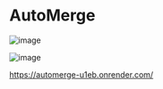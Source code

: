 # AutoMerge


![image](https://github.com/user-attachments/assets/a81b2dae-2b60-4abb-a079-c8e0c65f6a92)

![image](https://github.com/user-attachments/assets/761e5fcb-5abf-4620-934d-d28fe7b257e6)

https://automerge-u1eb.onrender.com/
